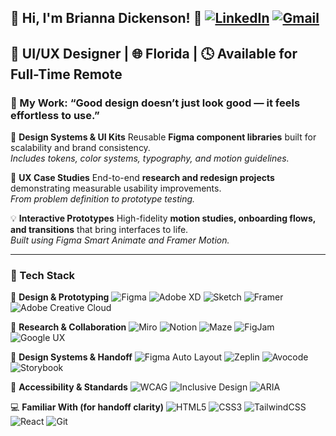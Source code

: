 ## 🎀 Hi, I'm Brianna Dickenson! 🎀 [![LinkedIn](https://img.shields.io/badge/-LinkedIn-0077B5?style=flat-square&logo=linkedin&logoColor=white)](https://www.linkedin.com/in/brianna-dickenson-9555515b) [![Gmail](https://img.shields.io/badge/Email%20Me-D14836?style=flat-square&logo=gmail&logoColor=white)](mailto:breyhanadickenson@gmail.com?subject=Interested%20in%20Working%20With%20You)

🎨 **UI/UX Designer** | 🌐 Florida | 🕓 Available for Full-Time Remote
---

### 🧩 My Work: “Good design doesn’t just look good — it feels effortless to use.”  

🎨 **Design Systems & UI Kits**
Reusable **Figma component libraries** built for scalability and brand consistency.  
*Includes tokens, color systems, typography, and motion guidelines.*

🧭 **UX Case Studies**
End-to-end **research and redesign projects** demonstrating measurable usability improvements.  
*From problem definition to prototype testing.*

💡 **Interactive Prototypes**
High-fidelity **motion studies, onboarding flows, and transitions** that bring interfaces to life.  
*Built using Figma Smart Animate and Framer Motion.*

---
### 🚀 Tech Stack

🎨 **Design & Prototyping**
![Figma](https://img.shields.io/badge/Figma-F24E1E?style=flat&logo=figma&logoColor=white) 
![Adobe XD](https://img.shields.io/badge/Adobe%20XD-470137?style=flat&logo=adobexd&logoColor=white)
![Sketch](https://img.shields.io/badge/Sketch-F7B500?style=flat&logo=sketch&logoColor=white)
![Framer](https://img.shields.io/badge/Framer-0055FF?style=flat&logo=framer&logoColor=white)
![Adobe Creative Cloud](https://img.shields.io/badge/Adobe%20CC-DA1F26?style=flat&logo=adobecreativecloud&logoColor=white)

🧠 **Research & Collaboration**
![Miro](https://img.shields.io/badge/Miro-050038?style=flat&logo=miro&logoColor=yellow)
![Notion](https://img.shields.io/badge/Notion-000000?style=flat&logo=notion&logoColor=white)
![Maze](https://img.shields.io/badge/Maze-191919?style=flat&logo=maze&logoColor=white)
![FigJam](https://img.shields.io/badge/FigJam-F24E1E?style=flat&logo=figma&logoColor=white)
![Google UX](https://img.shields.io/badge/Google%20UX-4285F4?style=flat&logo=google&logoColor=white)

📱 **Design Systems & Handoff**
![Figma Auto Layout](https://img.shields.io/badge/Figma%20Auto%20Layout-ff69b4?style=flat&logo=figma&logoColor=white)
![Zeplin](https://img.shields.io/badge/Zeplin-FCBF49?style=flat&logo=zeplin&logoColor=white)
![Avocode](https://img.shields.io/badge/Avocode-00C7B7?style=flat&logo=avocode&logoColor=white)
![Storybook](https://img.shields.io/badge/Storybook-FF4785?style=flat&logo=storybook&logoColor=white)

🌈 **Accessibility & Standards**
![WCAG](https://img.shields.io/badge/WCAG%202.2-007ACC?style=flat&logo=w3c&logoColor=white)
![Inclusive Design](https://img.shields.io/badge/Inclusive%20Design-5A67D8?style=flat&logo=accessibility&logoColor=white)
![ARIA](https://img.shields.io/badge/ARIA-1E293B?style=flat&logo=aria&logoColor=white)

💻 **Familiar With (for handoff clarity)**
![HTML5](https://img.shields.io/badge/HTML5-E34F26?style=flat&logo=html5&logoColor=white)
![CSS3](https://img.shields.io/badge/CSS3-1572B6?style=flat&logo=css3&logoColor=white)
![TailwindCSS](https://img.shields.io/badge/TailwindCSS-06B6D4?style=flat&logo=tailwindcss&logoColor=white)
![React](https://img.shields.io/badge/React-61DAFB?style=flat&logo=react&logoColor=black)
![Git](https://img.shields.io/badge/Git-F05032?style=flat&logo=git&logoColor=white)
